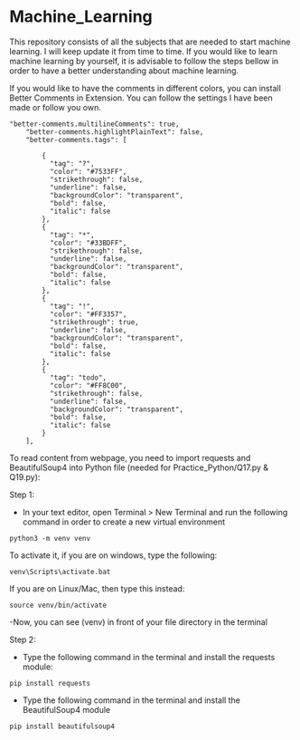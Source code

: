 # Machine_Learning
This repository consists of all the subjects that are needed to start machine learning. I will keep update it from time to time. If you would like to learn machine learning by yourself, it is advisable to follow the steps bellow in order to have a better understanding about machine learning.

If you would like to have the comments in different colors, you can install Better Comments in Extension. You can follow the settings I have been made or follow you own.

```
"better-comments.multilineComments": true,
    "better-comments.highlightPlainText": false,
    "better-comments.tags": [
    
        {
          "tag": "?",
          "color": "#7533FF",
          "strikethrough": false,
          "underline": false,
          "backgroundColor": "transparent",
          "bold": false,
          "italic": false
        },
        {
          "tag": "*",
          "color": "#33BDFF",
          "strikethrough": false,
          "underline": false,
          "backgroundColor": "transparent",
          "bold": false,
          "italic": false
        },
        {
          "tag": "!",
          "color": "#FF3357",
          "strikethrough": true,
          "underline": false,
          "backgroundColor": "transparent",
          "bold": false,
          "italic": false
        },
        {
          "tag": "todo",
          "color": "#FF8C00",
          "strikethrough": false,
          "underline": false,
          "backgroundColor": "transparent",
          "bold": false,
          "italic": false
        }
    ],
```

To read content from webpage, you need to import requests and BeautifulSoup4 into Python file (needed for Practice_Python/Q17.py & Q19.py):

Step 1:
- In your text editor, open Terminal > New Terminal and run the following command in order to create a new virtual environment
```
python3 -m venv venv
```
To activate it, if you are on windows, type the following:
```
venv\Scripts\activate.bat
```
If you are on Linux/Mac, then type this instead:
```
source venv/bin/activate
```
-Now, you can see (venv) in front of your file directory in the terminal

Step 2:
- Type the following command in the terminal and install the requests module:
```
pip install requests
```
- Type the following command in the terminal and install the BeautifulSoup4 module
```
pip install beautifulsoup4
```